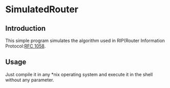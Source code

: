 # SimulatedRouter
## Introduction
This simple program simulates the algorithm used in RIP(Router Information Protocol:[RFC 1058](https://tools.ietf.org/html/rfc1058).
## Usage
Just compile it in any \*nix operating system and execute it in the shell without any parameter.
